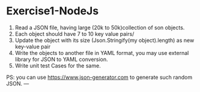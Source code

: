 # Exercise1-NodeJs
1. Read a JSON file, having large (20k to 50k)collection of son objects.
2. Each object should have 7 to 10 key value pairs/
3. Update the object with its size (Json.Stringify(my object).length) as new key-value pair
4. Write the objects to another file in YAML format, you may use external library for JSON to YAML conversion.
5. Write unit test Cases for the same.

PS: you can use https://www.json-generator.com to generate such random JSON.
—

